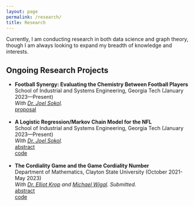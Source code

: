 ```yaml
---
layout: page
permalink: /research/
title: Research
---
```


Currently, I am conducting research in both data science and graph theory, though I am always looking to expand my breadth of knowledge and interests.

<!-- <h2>Publications</h2>
<ul>
	<li>
		<b>"Paper title #1"</b><br>
		<i>List of authors</i><br>
		Conference, Year<br>
		<a href=""><div class="color-button">pdf</div></a><a href=""><div class="color-button">cite</div></a><a href=""><div class="color-button">code</div></a>
	</li><br>
	<li>
		<b>"Paper title #1"</b><br>
		<i>List of authors</i><br>
		Conference, Year<br>
		<a href=""><div class="color-button">pdf</div></a><a href=""><div class="color-button">cite</div></a><a href=""><div class="color-button">code</div></a>
	</li><br>
</ul> -->

<h2>Ongoing Research Projects</h2>
<ul>
	<li>
		<b>Football Synergy: Evaluating the Chemistry Between Football Players</b><br>
		School of Industrial and Systems Engineering, Georgia Tech (January 2023—Present)<br>
		<i>With <a href="https://www2.isye.gatech.edu/faculty/Joel_Sokol/">Dr. Joel Sokol</a>.</i><br>
		<a href="/research/football_chemistry_proposal.pdf"><div class="color-button">proposal</div></a>
		<!-- <a href="https://github.com/thearyanmittal/nfl-lrmc"><div class="color-button">code</div></a> -->
	</li><br>
	<li>
		<b>A Logistic Regression/Markov Chain Model for the NFL</b><br>
		School of Industrial and Systems Engineering, Georgia Tech (January 2023—Present)<br>
		<i>With <a href="https://www2.isye.gatech.edu/faculty/Joel_Sokol/">Dr. Joel Sokol</a>.</i><br>
		<a href="/research/lrmc_nfl_abstract.pdf"><div class="color-button">abstract</div></a>
		<a href="https://github.com/thearyanmittal/nfl-lrmc"><div class="color-button">code</div></a>
	</li><br>
	<li>
		<b>The Cordiality Game and the Game Cordiality Number</b><br>
		Department of Mathematics, Clayton State University (October 2021-May 2023)<br>
		<i>With <a href="https://facultyprofiles.clayton.edu/faculty/ekrop">Dr. Elliot Krop</a> and 
			<a href="https://mwigal3.math.gatech.edu/">Michael Wigal</a>. Submitted.</i><br>
		<a href="/research/cordiality_abstract.pdf"><div class="color-button">abstract</div></a>
		<a href="https://github.com/thearyanmittal/cordiality-game"><div class="color-button">code</div></a>
	</li><br>
</ul>

<!-- <h2>Research Implementations</h2>
<ul>
	<li>
		<b>Title #1</b>: Brief description of this research implementation.<br>
		<a href=""><div class="color-button">paper</div></a><a href=""><div class="color-button">report</div></a><a href=""><div class="color-button">code</div></a>
	</li><br>
	<li>
		<b>Title #2</b>: Brief description of this research implementation.<br>
		<a href=""><div class="color-button">paper</div></a><a href=""><div class="color-button">report</div></a><a href=""><div class="color-button">code</div></a>
	</li><br>
</ul> -->